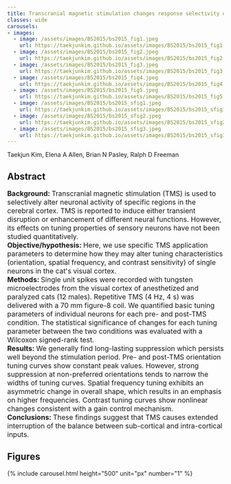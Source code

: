 ```yaml
---
title: Transcranial magnetic stimulation changes response selectivity of neurons in the visual cortex
classes: wide
carousels:
- images: 
  - image: /assets/images/BS2015/bs2015_fig1.jpeg
    url: https://taekjunkim.github.io/assets/images/BS2015/bs2015_fig1.jpeg
  - image: /assets/images/BS2015/bs2015_fig2.jpeg
    url: https://taekjunkim.github.io/assets/images/BS2015/bs2015_fig2.jpeg
  - image: /assets/images/BS2015/bs2015_fig3.jpeg
    url: https://taekjunkim.github.io/assets/images/BS2015/bs2015_fig3.jpeg
  - image: /assets/images/BS2015/bs2015_fig4.jpeg
    url: https://taekjunkim.github.io/assets/images/BS2015/bs2015_fig4.jpeg
  - image: /assets/images/BS2015/bs2015_fig5.jpeg
    url: https://taekjunkim.github.io/assets/images/BS2015/bs2015_fig5.jpeg
  - image: /assets/images/BS2015/bs2015_sfig1.jpeg
    url: https://taekjunkim.github.io/assets/images/BS2015/bs2015_sfig1.jpeg    
  - image: /assets/images/BS2015/bs2015_sfig2.jpeg
    url: https://taekjunkim.github.io/assets/images/BS2015/bs2015_sfig2.jpeg    
  - image: /assets/images/BS2015/bs2015_sfig3.jpeg
    url: https://taekjunkim.github.io/assets/images/BS2015/bs2015_sfig3.jpeg        
---
```


Taekjun Kim, Elena A Allen, Brian N Pasley, Ralph D Freeman


## Abstract
<Font size = "3"> <strong>Background: </strong> Transcranial magnetic stimulation (TMS) is used to selectively alter neuronal activity of specific regions in the cerebral cortex. TMS is reported to induce either transient disruption or enhancement of different neural functions. However, its effects on tuning properties of sensory neurons have not been studied quantitatively. <br/><strong>Objective/hypothesis: </strong> Here, we use specific TMS application parameters to determine how they may alter tuning characteristics (orientation, spatial frequency, and contrast sensitivity) of single neurons in the cat's visual cortex. <br/><strong>Methods: </strong> Single unit spikes were recorded with tungsten microelectrodes from the visual cortex of anesthetized and paralyzed cats (12 males). Repetitive TMS (4 Hz, 4 s) was delivered with a 70 mm figure-8 coil. We quantified basic tuning parameters of individual neurons for each pre- and post-TMS condition. The statistical significance of changes for each tuning parameter between the two conditions was evaluated with a Wilcoxon signed-rank test. <br/><strong>Results: </strong> We generally find long-lasting suppression which persists well beyond the stimulation period. Pre- and post-TMS orientation tuning curves show constant peak values. However, strong suppression at non-preferred orientations tends to narrow the widths of tuning curves. Spatial frequency tuning exhibits an asymmetric change in overall shape, which results in an emphasis on higher frequencies. Contrast tuning curves show nonlinear changes consistent with a gain control mechanism. <br/><strong>Conclusions: </strong> These findings suggest that TMS causes extended interruption of the balance between sub-cortical and intra-cortical inputs. </Font>

## Figures
{% include carousel.html height="500" unit="px" number="1" %}
<!--- {% include carousel.html height="500" unit="px" duration="10" number="1" %} --->


